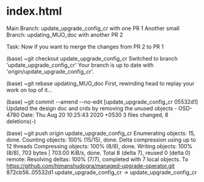 # index.html


Main Branch: update_upgrade_config_cr with one PR 1
Another small Branch: updating_MUO_doc with another PR 2

Task: Now if you want to merge the changes from PR 2 to PR 1 

(base) ~git checkout update_upgrade_config_cr
Switched to branch 'update_upgrade_config_cr'
Your branch is up to date with 'origin/update_upgrade_config_cr'.

(base) ~git rebase updating_MUO_doc
First, rewinding head to replay your work on top of it...

(base) ~git commit --amend --no-edit
[update_upgrade_config_cr 05532d1] Updated the design doc and crds by removing the unused objects - OSD-4780
 Date: Thu Aug 20 10:25:43 2020 +0530
 3 files changed, 8 deletions(-)

(base) ~git push origin update_upgrade_config_cr
Enumerating objects: 15, done.
Counting objects: 100% (15/15), done.
Delta compression using up to 12 threads
Compressing objects: 100% (8/8), done.
Writing objects: 100% (8/8), 703 bytes | 703.00 KiB/s, done.
Total 8 (delta 7), reused 0 (delta 0)
remote: Resolving deltas: 100% (7/7), completed with 7 local objects.
To https://github.com/himanshudogra/managed-upgrade-operator.git
   872cb56..05532d1  update_upgrade_config_cr -> update_upgrade_config_cr
